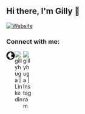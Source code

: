 ## Hi there, I'm Gilly 👋

[![Website](https://img.shields.io/website?label=gillyhuga.xyz&style=for-the-badge&url=https%3A%2F%2Fgillyhuga.xyz)](https://gillyhuga.xyz)

### Connect with me:

[<img align="left" alt="gillyhuga.xyz" width="22px" src="https://raw.githubusercontent.com/iconic/open-iconic/master/svg/globe.svg" />][website]

[<img align="left" alt="gillyhuga | LinkedIn" width="22px" src="https://cdn.jsdelivr.net/npm/simple-icons@v3/icons/linkedin.svg" />][linkedin]

[<img align="left" alt="gillyhuga | Instagram" width="22px" src="https://cdn.jsdelivr.net/npm/simple-icons@v3/icons/instagram.svg" />][instagram]



[website]: https://gillyhuga.xyz

[instagram]: https://instagram.com/gillyhuga

[linkedin]: https://linkedin.com/in/gillyhuga
